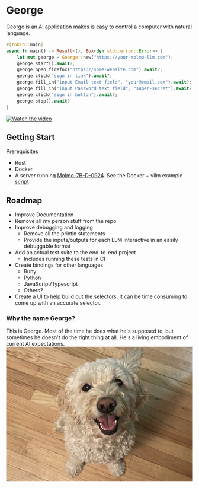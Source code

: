 # George

George is an AI application makes is easy to control a computer with natural language.


```rust
#[tokio::main]
async fn main() -> Result<(), Box<dyn std::error::Error>> {
    let mut george = George::new("https://your-molmo-llm.com");
    george.start().await?;
    george.open_firefox("https://some-website.com").await?;
    george.click("sign in link").await?;
    george.fill_in("input Email text field", "your@email.com").await?;
    george.fill_in("input Password text field", "super-secret").await?;
    george.click("sign in button").await?;
    george.stop().await?
}
```

[![Watch the video](https://img.shields.io/badge/Watch-The%20Video-red)](https://user-images.githubusercontent.com/logankeenan/george/assets/demos/2024-11-02.mp4)



## Getting Start
Prerequisites
* Rust
* Docker
* A server running [Molmo-7B-D-0924](https://huggingface.co/allenai/Molmo-7B-D-0924). See the Docker + vllm example [script](./scripts/start-molmo.sh)

## Roadmap
* Improve Documentation
* Remove all my person stuff from the repo
* Improve debugging and logging
  * Remove all the println statements
  * Provide the inputs/outputs for each LLM interactive in an easily debuggable format
* Add an actual test suite to the end-to-end project
  * Includes running these tests in CI
* Create bindings for other languages
  * Ruby
  * Python
  * JavaScript/Typescript
  * Others?
* Create a UI to help build out the selectors. It can be time consuming to come up with an accurate selector. 


### Why the name George?

This is George. Most of the time he does what he's supposed to, but sometimes he doesn't do the
right thing at all. He's a living embodiment of current AI expectations.
![George the Dog](./dog.jpeg)
